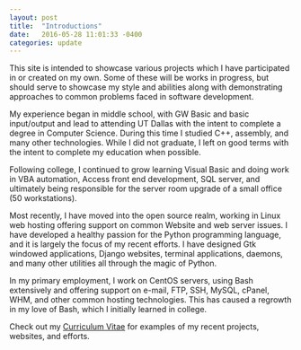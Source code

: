```yaml
---
layout: post
title:  "Introductions"
date:   2016-05-28 11:01:33 -0400
categories: update
---
```


This site is intended to showcase various projects which I have participated in or created on my own.  Some of these will be works in progress, but should serve to showcase my style and abilities along with demonstrating approaches to common problems faced in software development.

My experience began in middle school, with GW Basic and basic input/output and lead to attending UT Dallas with the intent to complete a degree in Computer Science.  During this time I studied C++, assembly, and many other technologies.  While I did not graduate, I left on good terms with the intent to complete my education when possible.

Following college, I continued to grow learning Visual Basic and doing work in VBA automation, Access front end development, SQL server, and ultimately being responsible for the server room upgrade of a small office (50 workstations).  

Most recently, I have moved into the open source realm, working in Linux web hosting offering support on common Website and web server issues.  I have developed a healthy passion for the Python programming language, and it is largely the focus of my recent efforts.  I have designed Gtk windowed applications, Django websites, terminal applications, daemons, and many other utilities all through the magic of Python.

In my primary employment, I work on CentOS servers, using Bash extensively and offering support on e-mail, FTP, SSH, MySQL, cPanel, WHM, and other common hosting technologies.  This has caused a regrowth in my love of Bash, which I initially learned in college.

Check out my [Curriculum Vitae][cv] for examples of my recent projects, websites, and efforts.

[cv]: http://portfolio.pokeybill.us/cv/
